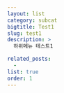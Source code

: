 ```yaml
---
layout: list
category: subcat
bigtitle: Test1
slug: test1
description: >
  하위메뉴 테스트1

related_posts:
  -
list: true
order: 1
---
```

